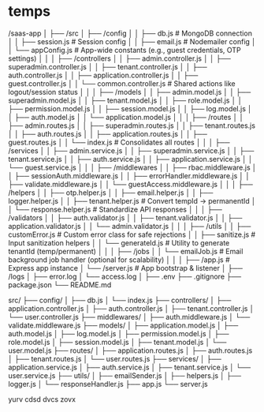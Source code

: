 # temps
/saas-app
│
├── /src
│   ├── /config
│   │   ├── db.js                   # MongoDB connection
│   │   ├── session.js              # Session config
│   │   ├── email.js                # Nodemailer config
│   │   └── appConfig.js            # App-wide constants (e.g., guest credentials, OTP settings)
│   │
│   ├── /controllers
│   │   ├── admin.controller.js
│   │   ├── superadmin.controller.js
│   │   ├── tenant.controller.js
│   │   ├── auth.controller.js
│   │   ├── application.controller.js
│   │   ├── guest.controller.js
│   │   └── common.controller.js    # Shared actions like logout/session status
│   │
│   ├── /models
│   │   ├── admin.model.js
│   │   ├── superadmin.model.js
│   │   ├── tenant.model.js
│   │   ├── role.model.js
│   │   ├── permission.model.js
│   │   ├── session.model.js
│   │   ├── log.model.js
│   │   ├── auth.model.js
│   │   └── application.model.js
│   │
│   ├── /routes
│   │   ├── admin.routes.js
│   │   ├── superadmin.routes.js
│   │   ├── tenant.routes.js
│   │   ├── auth.routes.js
│   │   ├── application.routes.js
│   │   ├── guest.routes.js
│   │   └── index.js                # Consolidates all routes
│   │
│   ├── /services
│   │   ├── admin.service.js
│   │   ├── superadmin.service.js
│   │   ├── tenant.service.js
│   │   ├── auth.service.js
│   │   ├── application.service.js
│   │   └── guest.service.js
│   │
│   ├── /middlewares
│   │   ├── rbac.middleware.js
│   │   ├── sessionAuth.middleware.js
│   │   ├── errorHandler.middleware.js
│   │   ├── validate.middleware.js
│   │   └── guestAccess.middleware.js
│   │
│   ├── /helpers
│   │   ├── otp.helper.js
│   │   ├── email.helper.js
│   │   ├── logger.helper.js
│   │   ├── tenant.helper.js         # Convert tempId -> permanentId
│   │   └── response.helper.js       # Standardize API responses
│   │
│   ├── /validators
│   │   ├── auth.validator.js
│   │   ├── tenant.validator.js
│   │   ├── application.validator.js
│   │   └── admin.validator.js
│   │
│   ├── /utils
│   │   ├── customError.js           # Custom error class for safe rejections
│   │   ├── sanitize.js              # Input sanitization helpers
│   │   └── generateId.js            # Utility to generate tenantId (temp/permanent)
│   │
│   ├── /jobs
│   │   └── emailJob.js              # Email background job handler (optional for scalability)
│   │
│   ├── /app.js                      # Express app instance
│   └── /server.js                   # App bootstrap & listener
│
├── /logs
│   ├── error.log
│   └── access.log
│
├── .env
├── .gitignore
├── package.json
└── README.md




src/
├── config/
│   ├── db.js
│   └── index.js
├── controllers/
│   ├── application.controller.js
│   ├── auth.controller.js
│   ├── tenant.controller.js
│   └── user.controller.js
├── middlewares/
│   ├── auth.middleware.js
│   └── validate.middleware.js
├── models/
│   ├── application.model.js
│   ├── auth.model.js
│   ├── log.model.js
│   ├── permission.model.js
│   ├── role.model.js
│   ├── session.model.js
│   ├── tenant.model.js
│   └── user.model.js
├── routes/
│   ├── application.routes.js
│   ├── auth.routes.js
│   ├── tenant.routes.js
│   └── user.routes.js
├── services/
│   ├── application.service.js
│   ├── auth.service.js
│   ├── tenant.service.js
│   └── user.service.js
├── utils/
│   ├── emailSender.js
│   ├── helpers.js
│   ├── logger.js
│   └── responseHandler.js
├── app.js
└── server.js



yurv cdsd dvcs zovx